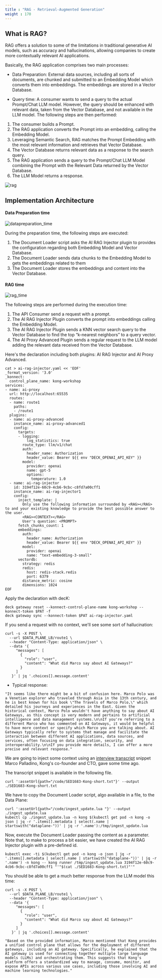 ```yaml
---
title : "RAG - Retrieval-Augmented Generation"
weight : 170
---
```


## What is RAG?

RAG offers a solution to some of the limitations in traditional generative AI models, such as accuracy and hallucinations, allowing companies to create more contextually relevant AI applications.

Basically, the RAG application comprises two main processes:

* Data Preparation: External data sources, including all sorts of documents, are chunked and submitted to an Embedding Model which converts them into embeddings. The embeddings are stored in a Vector Database.

* Query time: A consumer wants to send a query to the actual Prompt/Chat LLM model. However, the query should be enhanced with relevant data, taken from the Vector Database, and not available in the LLM model. The following steps are then performed:
1. The consumer builds a Prompt.
2. The RAG application converts the Prompt into an embedding, calling the Embedding Model.
3. Leveraging Semantic Search, RAG matches the Prompt Embedding with the most relevant information and retrieves that Vector Database.
4. The Vector Database returns relevant data as a response to the search query.
5. The RAG application sends a query to the Prompt/Chat LLM Model combining the Prompt with the Relevant Data returned by the Vector Database.
6. The LLM Model returns a response.


![rag](/static/images/rag.png)


## Implementation Architecture

#### Data Preparation time

![datapreparation_time](/static/images/rag_data_preparation_time.png)

During the preparation time, the following steps are executed:
1. The Document Loader script asks the AI RAG Injector plugin to provides the configuration regarding both Embedding Model and Vector Database.
2. The Document Loader sends data chunks to the Embedding Model to gets the embeddings related to them
3. The Document Loader stores the embeddings and content into the Vector Database.


#### RAG time

![rag_time](/static/images/rag_time.png)

The following steps are performed during the execution time:
1. The API Consumer send a request with a prompt.
2. The AI RAG Injector Plugin converts the prompt into embeddings calling the Embedding Model.
3. The AI RAG Injector Plugin sends a KNN vector search query to the Vector Database to find the top “k-nearest neighbors” to a query vector.
4. The AI Proxy Advanced Plugin sends a regular request to the LLM model adding the relevant data received from the Vector Database.

Here's the declaration including both plugins: AI RAG Injector and AI Proxy Advanced.

```
cat > ai-rag-injector.yaml << 'EOF'
_format_version: '3.0'
_konnect:
  control_plane_name: kong-workshop
services:
- name: ai-proxy
  url: http://localhost:65535
  routes:
  - name: route1
    paths:
    - /route1
  plugins:
  - name: ai-proxy-advanced
    instance_name: ai-proxy-advanced1
    config:
      targets:
      - logging:
          log_statistics: true
        route_type: llm/v1/chat
        auth:
          header_name: Authorization
          header_value: Bearer ${{ env "DECK_OPENAI_API_KEY" }}
        model:
          provider: openai
          name: gpt-5
          options:
            temperature: 1.0
  - name: ai-rag-injector
    id: 3194f12e-60c9-4cb6-9cbc-c8fd7a00cff1
    instance_name: ai-rag-injector1
    config:
      inject_template: |
        Only use the following information surrounded by <RAG></RAG> to and your existing knowledge to provide the best possible answer to the user.
        <RAG><CONTEXT></RAG>
        User's question: <PROMPT>
      fetch_chunks_count: 1
      embeddings:
        auth:
          header_name: Authorization
          header_value: Bearer ${{ env "DECK_OPENAI_API_KEY" }}
        model:
          provider: openai
          name: "text-embedding-3-small"
      vectordb:
        strategy: redis
        redis:
          host: redis-stack.redis
          port: 6379
        distance_metric: cosine
        dimensions: 1024
EOF
```


Apply the declaration with decK:
```
deck gateway reset --konnect-control-plane-name kong-workshop --konnect-token $PAT -f
deck gateway sync --konnect-token $PAT ai-rag-injector.yaml
```


If you send a request with no context, we'll see some sort of hallucination:
```
curl -s -X POST \
  --url $DATA_PLANE_LB/route1 \
  --header "Content-Type: application/json" \
  --data '{
     "messages": [
       {
         "role": "user",
         "content": "What did Marco say about AI Gateways?"
       }
     ]
   }' | jq '.choices[].message.content'
```

* Typical response:
```
"It seems like there might be a bit of confusion here. Marco Polo was a Venetian explorer who traveled through Asia in the 13th century, and he is best known for his book \"The Travels of Marco Polo,\" which detailed his journeys and experiences in the East. Given the historical context, Marco Polo wouldn't have anything to say about AI Gateways, as this concept is very modern and pertains to artificial intelligence and data management systems.\n\nIf you're referring to a different Marco who has commented on AI Gateways, it would be helpful to have more context or specify which Marco you are talking about. AI Gateways typically refer to systems that manage and facilitate the interaction between different AI applications, data sources, and services, often focusing on data integration, security, and interoperability.\n\nIf you provide more details, I can offer a more precise and relevant response."
```

We are going to inject some context using an [interview transcript](https://softwareengineeringdaily.com/2024/06/20/its-apis-all-the-way-down-with-marco-palladino/) snippet Marco Palladino, Kong's co-founder and CTO, gave some time ago.

The transcript snippet is available in the following file.

```
curl ':assetUrl{path="/code/SED1683-Kong-short.txt"}' --output ./SED1683-Kong-short.txt
```

We have to copy the Document Loader script, algo available in a file, to the Data Plane:

```
curl ':assetUrl{path="/code/ingest_update.lua "}' --output ./ingest_update.lua
kubectl cp ./ingest_update.lua -n kong $(kubectl get pod -n kong -o json | jq -r '.items[].metadata | select(.name | startswith("dataplane-"))' | jq -r '.name'):/tmp/ingest_update.lua
```

Now, execute the Document Loader passing the content as a parameter. Note that, to make to process a bit easier, we have created the AI RAG Injector plugin with a pre-defined id.

```
kubectl exec -ti $(kubectl get pod -n kong -o json | jq -r '.items[].metadata | select(.name | startswith("dataplane-"))' | jq -r '.name') -n kong -- kong runner /tmp/ingest_update.lua 3194f12e-60c9-4cb6-9cbc-c8fd7a00cff1 "'"$(cat ./SED1683-Kong-short.txt)"'"
```


You should be able to get a much better response from the LLM model this time:

```
curl -s -X POST \
  --url $DATA_PLANE_LB/route1 \
  --header "Content-Type: application/json" \
  --data '{
     "messages": [
       {
         "role": "user",
         "content": "What did Marco say about AI Gateways?"
       }
     ]
   }' | jq '.choices[].message.content'
```


```
"Based on the provided information, Marco mentioned that Kong provides a unified control plane that allows for the deployment of different gateways, including an AI gateway. Specifically, he explained that the AI gateway is used for connecting together multiple large language models (LLMs) and orchestrating them. This suggests that Kong's platform offers a standardized way to manage, consume, monitor, and expose APIs across various use cases, including those involving AI and machine learning technologies."
```


